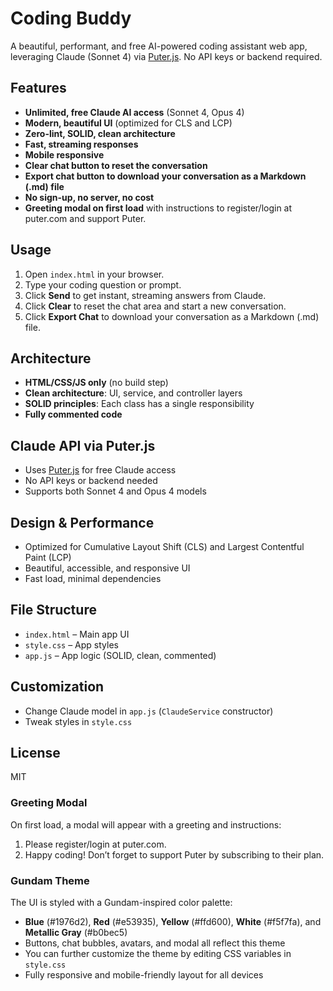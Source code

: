 # Coding Buddy

A beautiful, performant, and free AI-powered coding assistant web app, leveraging Claude (Sonnet 4) via [Puter.js](https://developer.puter.com/tutorials/free-unlimited-claude-35-sonnet-api/). No API keys or backend required.

## Features

- **Unlimited, free Claude AI access** (Sonnet 4, Opus 4)
- **Modern, beautiful UI** (optimized for CLS and LCP)
- **Zero-lint, SOLID, clean architecture**
- **Fast, streaming responses**
- **Mobile responsive**
- **Clear chat button to reset the conversation**
- **Export chat button to download your conversation as a Markdown (.md) file**
- **No sign-up, no server, no cost**
- **Greeting modal on first load** with instructions to register/login at puter.com and support Puter.

## Usage

1. Open `index.html` in your browser.
2. Type your coding question or prompt.
3. Click **Send** to get instant, streaming answers from Claude.
4. Click **Clear** to reset the chat area and start a new conversation.
5. Click **Export Chat** to download your conversation as a Markdown (.md) file.

## Architecture

- **HTML/CSS/JS only** (no build step)
- **Clean architecture**: UI, service, and controller layers
- **SOLID principles**: Each class has a single responsibility
- **Fully commented code**

## Claude API via Puter.js

- Uses [Puter.js](https://js.puter.com/v2/) for free Claude access
- No API keys or backend needed
- Supports both Sonnet 4 and Opus 4 models

## Design & Performance

- Optimized for Cumulative Layout Shift (CLS) and Largest Contentful Paint (LCP)
- Beautiful, accessible, and responsive UI
- Fast load, minimal dependencies

## File Structure

- `index.html` – Main app UI
- `style.css` – App styles
- `app.js` – App logic (SOLID, clean, commented)

## Customization

- Change Claude model in `app.js` (`ClaudeService` constructor)
- Tweak styles in `style.css`

## License

MIT

### Greeting Modal

On first load, a modal will appear with a greeting and instructions:

1. Please register/login at puter.com.
2. Happy coding! Don’t forget to support Puter by subscribing to their plan.

### Gundam Theme

The UI is styled with a Gundam-inspired color palette:

- **Blue** (#1976d2), **Red** (#e53935), **Yellow** (#ffd600), **White** (#f5f7fa), and **Metallic Gray** (#b0bec5)
- Buttons, chat bubbles, avatars, and modal all reflect this theme
- You can further customize the theme by editing CSS variables in `style.css`
- Fully responsive and mobile-friendly layout for all devices
